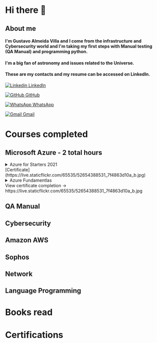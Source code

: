 # **Hi there** 👋

## About me 
#### I'm Gustavo Almeida Villa and I come from the infrastructure and Cybersecurity world and I'm taking my first steps with Manual testing (QA Manual) and programming python.
#### I'm a big fan of astronomy and issues related to the Universe.
#### These are my contacts and my resume can be accessed on LinkedIn.


[![Linkedin](https://i.stack.imgur.com/gVE0j.png) LinkedIn](https://www.linkedin.com/in/gustavo-almeida-villa-76117037)
&nbsp;

[![GitHub](https://i.stack.imgur.com/tskMh.png) GitHub](https://github.com/guvilla85/)

[![WhatsApp](https://i.imgur.com/dtJOIlk.png) WhatsApp](https://wa.me/5491133718732)

[![Gmail](https://i.imgur.com/M33v43D.png) Gmail](https://mailto:gu.a.villa@gmail.com)





# **Courses completed**

## **Microsoft Azure - 2 total hours**

<details>
  <summary>Azure for Starters 2021</summary>
    Title (pt-br): Azure para Iniciantes 2021  
    Title (esp): Azure para principiantes 2021   
    Institute:Udemy       
    Description: Overview about Microsoft Azure. VM creation      
    Lenght: 2 hours    
    Date: Sept, 12, 2021          
</details>
[Certificate](https://live.staticflickr.com/65535/52654388531_7f4863d10a_b.jpg)


<details>
  <summary>Azure Fundamentlas</summary>
    Title (pt-br): Azure para Iniciantes 2021  
    Title (esp): Azure para principiantes 2021   
    Institute: Educacion IT   
    Description: Overview about Microsoft Azure. VM creation      
    Lenght: 2 hours    
    Date: Sept, 12, 2021          
</details>
View certificate completion -> https://live.staticflickr.com/65535/52654388531_7f4863d10a_b.jpg 




## QA Manual

## Cybersecurity

## Amazon AWS 

## Sophos 

## Network

## Language Programming

# **Books read**

# **Certifications**





<!--
**guvilla85/guvilla85** is a ✨ _special_ ✨ repository because its `README.md` (this file) appears on your GitHub profile.

Here are some ideas to get you started:

- 🔭 I’m currently working on ...
- 🌱 I’m currently learning ...
- 👯 I’m looking to collaborate on ...
- 🤔 I’m looking for help with ...
- 💬 Ask me about ...
- 📫 How to reach me: ...
- 😄 Pronouns: ...
- ⚡ Fun fact: ...
-->
